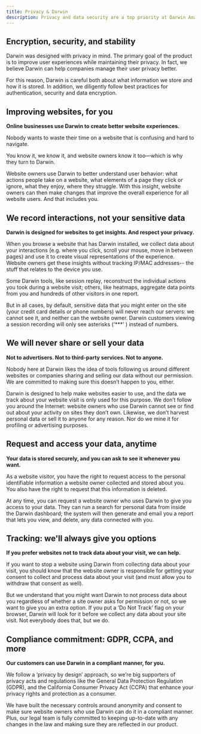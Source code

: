 ```yaml
---
title: Privacy & Darwin
description: Privacy and data security are a top priority at Darwin Analytics
---
```


## Encryption, security, and stability

Darwin was designed with privacy in mind. The primary goal of the product is to improve user experiences while maintaining their privacy. In fact, we believe Darwin can help companies manage their user privacy better.

For this reason, Darwin is careful both about what information we store and how it is stored. In addition, we diligently follow best practices for authentication, security and data encryption.

## Improving websites, for you

**Online businesses use Darwin to create better website experiences.**

Nobody wants to waste their time on a website that is confusing and hard to navigate.

You know it, we know it, and website owners know it too—which is why they turn to Darwin.

Website owners use Darwin to better understand user behavior: what actions people take on a website, what elements of a page they click or ignore, what they enjoy, where they struggle. With this insight, website owners can then make changes that improve the overall experience for all website users. And that includes you.

## We record interactions, not your sensitive data

**Darwin is designed for websites to get insights. And respect your privacy.**

When you browse a website that has Darwin installed, we collect data about your interactions (e.g. where you click, scroll your mouse, move in between pages) and use it to create visual representations of the experience. Website owners get these insights without tracking IP/MAC addresses-- the stuff that relates to the device you use.

Some Darwin tools, like session replay, reconstruct the individual actions you took during a website visit; others, like heatmaps, aggregate data points from you and hundreds of other visitors in one report.

But in all cases, by default, sensitive data that you might enter on the site (your credit card details or phone numbers) will never reach our servers: we cannot see it, and neither can the website owner. Darwin customers viewing a session recording will only see asterisks (‘\*\*\*’ ) instead of numbers.

## We will never share or sell your data

**Not to advertisers. Not to third-party services. Not to anyone.**

Nobody here at Darwin likes the idea of tools following us around different websites or companies sharing and selling our data without our permission. We are committed to making sure this doesn’t happen to you, either.

Darwin is designed to help make websites easier to use, and the data we track about your website visit is only used for this purpose. We don’t follow you around the Internet: website owners who use Darwin cannot see or find out about your activity on sites they don’t own. Likewise, we don’t harvest personal data or sell it to anyone for any reason. Nor do we mine it for profiling or advertising purposes.

## Request and access your data, anytime

**Your data is stored securely, and you can ask to see it whenever you want.**

As a website visitor, you have the right to request access to the personal identifiable information a website owner collected and stored about you. You also have the right to request that this information is deleted.

At any time, you can request a website owner who uses Darwin to give you access to your data. They can run a search for personal data from inside the Darwin dashboard; the system will then generate and email you a report that lets you view, and delete, any data connected with you.

## Tracking: we'll always give you options

**If you prefer websites not to track data about your visit, we can help.**

If you want to stop a website using Darwin from collecting data about your visit, you should know that the website owner is responsible for getting your consent to collect and process data about your visit (and must allow you to withdraw that consent as well).

But we understand that you might want Darwin to not process data about you regardless of whether a site owner asks for permission or not, so we want to give you an extra option. If you put a ‘Do Not Track’ flag on your browser, Darwin will look for it before we collect any data about your site visit. Not everybody does that, but we do.

## Compliance commitment: GDPR, CCPA, and more

**Our customers can use Darwin in a compliant manner, for you.**

We follow a ‘privacy by design’ approach, so we’re big supporters of privacy acts and regulations like the General Data Protection Regulation (GDPR), and the California Consumer Privacy Act (CCPA) that enhance your privacy rights and protection as a consumer.

We have built the necessary controls around anonymity and consent to make sure website owners who use Darwin can do it in a compliant manner. Plus, our legal team is fully committed to keeping up-to-date with any changes in the law and making sure they are reflected in our product.
